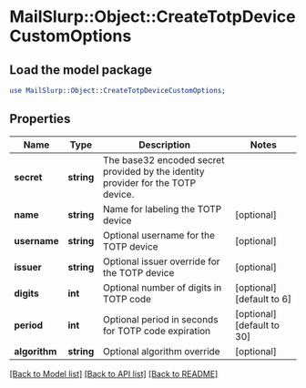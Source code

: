 # MailSlurp::Object::CreateTotpDeviceCustomOptions

## Load the model package
```perl
use MailSlurp::Object::CreateTotpDeviceCustomOptions;
```

## Properties
Name | Type | Description | Notes
------------ | ------------- | ------------- | -------------
**secret** | **string** | The base32 encoded secret provided by the identity provider for the TOTP device. | 
**name** | **string** | Name for labeling the TOTP device | [optional] 
**username** | **string** | Optional username for the TOTP device | [optional] 
**issuer** | **string** | Optional issuer override for the TOTP device | [optional] 
**digits** | **int** | Optional number of digits in TOTP code | [optional] [default to 6]
**period** | **int** | Optional period in seconds for TOTP code expiration | [optional] [default to 30]
**algorithm** | **string** | Optional algorithm override | [optional] 

[[Back to Model list]](../README#documentation-for-models) [[Back to API list]](../README#documentation-for-api-endpoints) [[Back to README]](../README)


